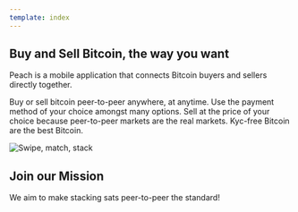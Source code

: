 ```yaml
---
template: index
---
```

## Buy and Sell Bitcoin, the way you want

Peach is a mobile application that connects Bitcoin buyers and sellers directly together.

Buy or sell bitcoin peer-to-peer anywhere, at anytime.
Use the payment method of your choice amongst many options.
Sell at the price of your choice because peer-to-peer markets are the real markets.
Kyc-free Bitcoin are the best Bitcoin.

![Swipe, match, stack](/img/phones.png)

## Join our Mission

We aim to make stacking sats peer-to-peer the standard!

